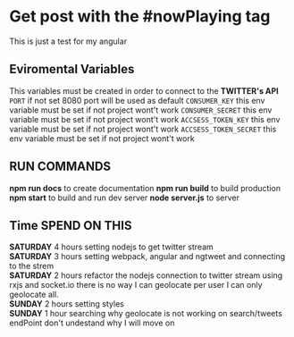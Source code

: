 # Get post with the #nowPlaying tag
This is just a test for my angular
## Eviromental Variables
This variables must be created in order to connect to the **TWITTER's API**
`PORT` if not set 8080 port will be used as default
`CONSUMER_KEY` this env variable must be set if not project wont't work
`CONSUMER_SECRET` this env variable must be set if not project wont't work
`ACCSESS_TOKEN_KEY` this env variable must be set if not project wont't work
`ACCSESS_TOKEN_SECRET` this env variable must be set if not project wont't work
## RUN COMMANDS
**npm run docs** to create documentation
**npm run build** to build production
**npm start** to build and run dev server
**node server.js** to server
## Time SPEND ON THIS
**SATURDAY** 4 hours setting nodejs to get twitter stream<br />
**SATURDAY** 3 hours setting webpack, angular and ngtweet and connecting to the strem<br />
**SATURDAY** 2 hours refactor the nodejs connection to twitter stream using rxjs and socket.io there is no way I can geolocate per user I can only geolocate all.<br />
**SUNDAY** 2 hours setting styles<br />
**SUNDAY** 1 hour searching why geolocate is not working on search/tweets endPoint don't undestand why I will move on<br />